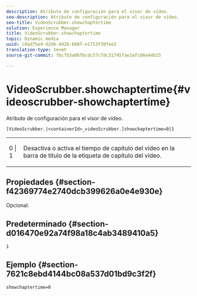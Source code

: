 ```yaml
---
description: Atributo de configuración para el visor de vídeo.
seo-description: Atributo de configuración para el visor de vídeo.
seo-title: VideoScrubber.showchaptertime
solution: Experience Manager
title: VideoScrubber.showchaptertime
topic: Dynamic media
uuid: c8ad75e4-d2db-4d2b-b60f-e1753f30fee2
translation-type: tm+mt
source-git-commit: 7bc7b3a86fbcdc57cfdc31745fae3afc06e44b15

---
```



# VideoScrubber.showchaptertime{#videoscrubber-showchaptertime}

Atributo de configuración para el visor de vídeo.

`[VideoScrubber.|<containerId>_videoScrubber.]showchaptertime=0|1`

<table id="table_C616483932C2482CA9794DDD7313FD7C"> 
 <tbody> 
  <tr> 
   <td colname="col1"> <p> <span class="codeph"> 0 | 1</span> </p> </td> 
   <td colname="col2"> <p> Desactiva o activa el tiempo de capítulo del vídeo en la barra de título de la etiqueta de capítulo del vídeo. </p> </td> 
  </tr> 
 </tbody> 
</table>

## Propiedades {#section-f42369774e2740dcb399626a0e4e930e}

Opcional.

## Predeterminado {#section-d016470e92a74f98a18c4ab3489410a5}

`1`

## Ejemplo {#section-7621c8ebd4144bc08a537d01bd9c3f2f}

```
showchaptertime=0
```

